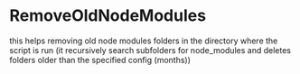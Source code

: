 # RemoveOldNodeModules

this helps removing old node modules folders in the directory where the script is run (it recursively search subfolders for node_modules and deletes folders older than the specified config (months))
